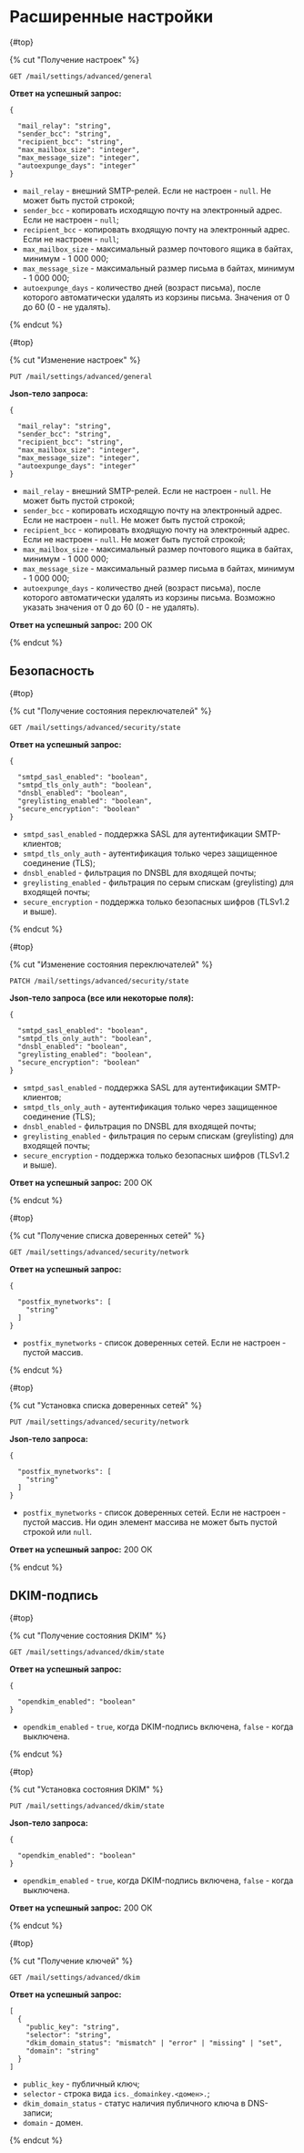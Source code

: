 # Расширенные настройки

{#top}

{% cut "Получение настроек" %}

`GET /mail/settings/advanced/general`

**Ответ на успешный запрос:**

```json5
{

  "mail_relay": "string",
  "sender_bcc": "string",
  "recipient_bcc": "string",
  "max_mailbox_size": "integer",
  "max_message_size": "integer",
  "autoexpunge_days": "integer"
}
``` 

* `mail_relay` - внешний SMTP-релей. Если не настроен - `null`. Не может быть пустой строкой;
* `sender_bcc` - копировать исходящую почту на электронный адрес. Если не настроен - `null`;
* `recipient_bcc` - копировать входящую почту на электронный адрес. Если не настроен - `null`;
* `max_mailbox_size` - максимальный размер почтового ящика в байтах, минимум - 1 000 000;
* `max_message_size` - максимальный размер письма в байтах, минимум - 1 000 000;
* `autoexpunge_days` - количество дней (возраст письма), после которого автоматически удалять из корзины письма. Значения от 0 до 60 (0 - не удалять).

{% endcut %}

{#top}

{% cut "Изменение настроек" %}

`PUT /mail/settings/advanced/general`

**Json-тело запроса:**

```json5
{

  "mail_relay": "string",
  "sender_bcc": "string",
  "recipient_bcc": "string",
  "max_mailbox_size": "integer",
  "max_message_size": "integer",
  "autoexpunge_days": "integer"
}
```

* `mail_relay` - внешний SMTP-релей. Если не настроен - `null`. Не может быть пустой строкой;
* `sender_bcc` - копировать исходящую почту на электронный адрес. Если не настроен - `null`. Не может быть пустой строкой;
* `recipient_bcc` - копировать входящую почту на электронный адрес. Если не настроен - `null`. Не может быть пустой строкой;
* `max_mailbox_size` - максимальный размер почтового ящика в байтах, минимум - 1 000 000;
* `max_message_size` - максимальный размер письма в байтах, минимум - 1 000 000;
* `autoexpunge_days` - количество дней (возраст письма), после которого автоматически удалять из корзины письма. Возможно указать значения от 0 до 60 (0 - не удалять).

**Ответ на успешный запрос:** 200 ОК

{% endcut %}

## Безопасность

{#top}

{% cut "Получение состояния переключателей" %}

`GET /mail/settings/advanced/security/state`

**Ответ на успешный запрос:**

```json5
{

  "smtpd_sasl_enabled": "boolean",
  "smtpd_tls_only_auth": "boolean",
  "dnsbl_enabled": "boolean",
  "greylisting_enabled": "boolean",
  "secure_encryption": "boolean"
}
```

* `smtpd_sasl_enabled` - поддержка SASL для аутентификации SMTP-клиентов;
* `smtpd_tls_only_auth` - аутентификация только через защищенное соединение (TLS);
* `dnsbl_enabled` - фильтрация по DNSBL для входящей почты;
* `greylisting_enabled` - фильтрация по серым спискам (greylisting) для входящей почты;
* `secure_encryption` - поддержка только безопасных шифров (TLSv1.2 и выше).

{% endcut %}

{#top}

{% cut "Изменение состояния переключателей" %}

`PATCH /mail/settings/advanced/security/state`

**Json-тело запроса (все или некоторые поля):**

```json5
{

  "smtpd_sasl_enabled": "boolean",
  "smtpd_tls_only_auth": "boolean",
  "dnsbl_enabled": "boolean",
  "greylisting_enabled": "boolean",
  "secure_encryption": "boolean"
}
```

* `smtpd_sasl_enabled` - поддержка SASL для аутентификации SMTP-клиентов;
* `smtpd_tls_only_auth` - аутентификация только через защищенное соединение (TLS);
* `dnsbl_enabled` - фильтрация по DNSBL для входящей почты;
* `greylisting_enabled` - фильтрация по серым спискам (greylisting) для входящей почты;
* `secure_encryption` - поддержка только безопасных шифров (TLSv1.2 и выше).

**Ответ на успешный запрос:** 200 ОК

{% endcut %}

{#top}

{% cut "Получение списка доверенных сетей" %}

`GET /mail/settings/advanced/security/network`

**Ответ на успешный запрос:**

```json5
{

  "postfix_mynetworks": [
    "string"
  ]
}
```

* `postfix_mynetworks` - список доверенных сетей. Если не настроен - пустой массив. 

{% endcut %}

{#top}

{% cut "Установка списка доверенных сетей" %}

`PUT /mail/settings/advanced/security/network`

**Json-тело запроса:**

```json5
{

  "postfix_mynetworks": [
    "string"
  ]
}
```

* `postfix_mynetworks` - список доверенных сетей. Если не настроен - пустой массив. Ни один элемент массива не может быть пустой строкой или `null`.

**Ответ на успешный запрос:** 200 ОК

{% endcut %}

## DKIM-подпись

{#top}

{% cut "Получение состояния DKIM" %}

`GET /mail/settings/advanced/dkim/state`

**Ответ на успешный запрос:**

```json5
{

  "opendkim_enabled": "boolean"
}
```

* `opendkim_enabled` - `true`, когда DKIM-подпись включена, `false` - когда выключена.

{% endcut %}

{#top}

{% cut "Установка состояния DKIM" %}

`PUT /mail/settings/advanced/dkim/state`

**Json-тело запроса:**

```json5
{

  "opendkim_enabled": "boolean"
}
```

* `opendkim_enabled` - `true`, когда DKIM-подпись включена, `false` - когда выключена.

**Ответ на успешный запрос:** 200 ОК

{% endcut %}

{#top}

{% cut "Получение ключей" %}

`GET /mail/settings/advanced/dkim`

**Ответ на успешный запрос:**

```json5
[
  {
    "public_key": "string",
    "selector": "string",
    "dkim_domain_status": "mismatch" | "error" | "missing" | "set",
    "domain": "string"
  }
]
```

* `public_key` - публичный ключ;
* `selector` - строка вида `ics._domainkey.<домен>.`;
* `dkim_domain_status` - статус наличия публичного ключа в DNS-записи;
* `domain` - домен.

{% endcut %}

